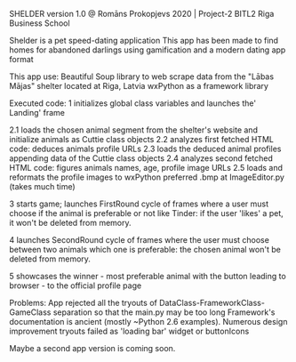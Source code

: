 SHELDER
version 1.0
@ Romāns Prokopjevs 2020 | Project-2 BITL2 Riga Business School

Shelder is a pet speed-dating application
This app has been made to find homes for abandoned darlings using gamification and a modern dating app format

This app use:
    Beautiful Soup library to web scrape data from the "Lābas Mājas" shelter located at Riga, Latvia
    wxPython as a framework library 
    
Executed code:
   1    initializes global class variables and launches the' Landing' frame
    
   2.1  loads the chosen animal segment from the shelter's website and initialize animals as Cuttie class objects
   2.2  analyzes first fetched HTML code: deduces animals profile URLs
   2.3  loads the deduced animal profiles appending data of the Cuttie class objects
   2.4  analyzes second fetched HTML code: figures animals names, age, profile image URLs
   2.5  loads and reformats the profile images to wxPython preferred .bmp at ImageEditor.py (takes much time)
    
   3    starts game; launches FirstRound cycle of frames where a user must choose if the animal is preferable or not
        like Tinder: if the user 'likes' a pet, it won't be deleted from memory.
         
   4    launches SecondRound cycle of frames where the user must choose between two animals which one is preferable:
        the chosen animal won't be deleted from memory.
    
   5    showcases the winner - most preferable animal with the button leading to browser - to the official profile page
    
Problems:
    App rejected all the tryouts of DataClass-FrameworkClass-GameClass separation so that the main.py may be too long
    Framework's documentation is ancient (mostly ~Python 2.6 examples). Numerous design improvement tryouts failed
        as 'loading bar' widget or buttonIcons
        
Maybe a second app version is coming soon.
